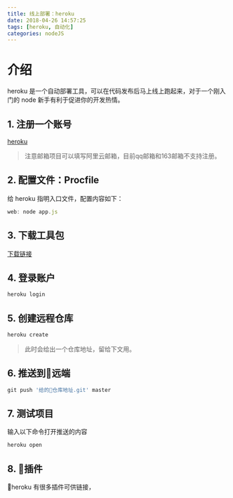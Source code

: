 ```yaml
---
title: 线上部署：heroku
date: 2018-04-26 14:57:25
tags: [heroku, 自动化]
categories: nodeJS
---
```

# 介绍

heroku 是一个自动部署工具，可以在代码发布后马上线上跑起来，对于一个刚入门的 node 新手有利于促进你的开发热情。

## 1. 注册一个账号

[heroku](https://www.heroku.com)
> 注意邮箱项目可以填写阿里云邮箱，目前qq邮箱和163邮箱不支持注册。

## 2. 配置文件：Procfile

给 heroku 指明入口文件，配置内容如下：

```js
web: node app.js
```

## 3. 下载工具包

[下载链接](https://devcenter.heroku.com/articles/getting-started-with-nodejs#set-up)

## 4. 登录账户

```js
heroku login
```

## 5. 创建远程仓库

```js
heroku create
```
> 此时会给出一个仓库地址，留给下文用。

## 6. 推送到远端

```js
git push '给的仓库地址.git' master
```

## 7. 测试项目

输入以下命令打开推送的内容

```js
heroku open
```

## 8. 插件

heroku 有很多插件可供链接，
